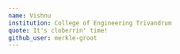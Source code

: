 ```yaml
---
name: Vishnu
institution: College of Engineering Trivandrum
quote: It's cloberrin' time!
github_user: merkle-groot
---
```

